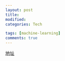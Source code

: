 ```yaml
---
layout: post
title:
modified:
categories: Tech

tags: [machine-learning]
comments: true
---
```


[地址](https://github.com/anribras/machine-learning/blob/master/note/difference_kfolds.ipynb)
